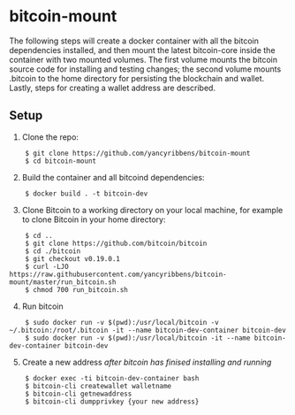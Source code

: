 # bitcoin-mount
The following steps will create a docker container with all the bitcoin dependencies installed, and then mount the latest bitcoin-core inside the container with two mounted volumes.  The first volume mounts the bitcoin source code for installing and testing changes; the second volume mounts .bitcoin to the home directory for persisting the blockchain and wallet.  Lastly, steps for creating a wallet address are described.

## Setup

1. Clone the repo:
```console
    $ git clone https://github.com/yancyribbens/bitcoin-mount
    $ cd bitcoin-mount
```

2. Build the container and all bitcoind dependencies:
```console
    $ docker build . -t bitcoin-dev
```

3. Clone Bitcoin to a working directory on your local machine, for example to clone Bitcoin in your home directory:
```console
    $ cd ..
    $ git clone https://github.com/bitcoin/bitcoin
    $ cd ./bitcoin
    $ git checkout v0.19.0.1
    $ curl -LJO https://raw.githubusercontent.com/yancyribbens/bitcoin-mount/master/run_bitcoin.sh
    $ chmod 700 run_bitcoin.sh
```

4. Run bitcoin
```console
    $ sudo docker run -v $(pwd):/usr/local/bitcoin -v ~/.bitcoin:/root/.bitcoin -it --name bitcoin-dev-container bitcoin-dev
    $ sudo docker run -v $(pwd):/usr/local/bitcoin -it --name bitcoin-dev-container bitcoin-dev
```

5. Create a new address _after bitcoin has finised installing and running_
```console
    $ docker exec -ti bitcoin-dev-container bash
    $ bitcoin-cli createwallet walletname
    $ bitcoin-cli getnewaddress
    $ bitcoin-cli dumpprivkey {your new address}
```

